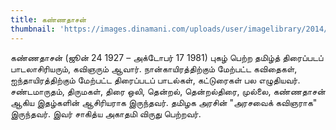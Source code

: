 ```yaml
---
title: கண்ணதாசன்
thumbnail: 'https://images.dinamani.com/uploads/user/imagelibrary/2014/1/3/15/original/kannathasan.jpg'
---
```

கண்ணதாசன் (ஜூன் 24 1927 – அக்டோபர் 17 1981) புகழ் பெற்ற தமிழ்த் திரைப்படப் பாடலாசிரியரும், கவிஞரும் ஆவார். நான்காயிரத்திற்கும் மேற்பட்ட கவிதைகள், ஐந்தாயிரத்திற்கும் மேற்பட்ட திரைப்படப் பாடல்கள், கட்டுரைகள் பல எழுதியவர். சண்டமாருதம், திருமகள், திரை ஒலி, தென்றல், தென்றல்திரை, முல்லை, கண்ணதாசன் ஆகிய இதழ்களின் ஆசிரியராக இருந்தவர். தமிழக அரசின் "அரசவைக் கவிஞராக" இருந்தவர். இவர் சாகித்ய அகாதமி விருது பெற்றவர்.